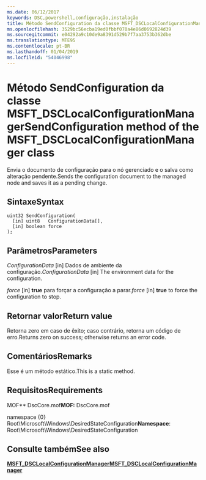 ```yaml
---
ms.date: 06/12/2017
keywords: DSC,powershell,configuração,instalação
title: Método SendConfiguration da classe MSFT_DSCLocalConfigurationManager
ms.openlocfilehash: 3529bc56ecba19ed0fbbf070a4e86d0692824d39
ms.sourcegitcommit: e04292a9c10de9a8391d529b7f7aa3753b362dbe
ms.translationtype: MTE95
ms.contentlocale: pt-BR
ms.lasthandoff: 01/04/2019
ms.locfileid: "54046998"
---
```

# <a name="sendconfiguration-method-of-the-msftdsclocalconfigurationmanager-class"></a><span data-ttu-id="06211-103">Método SendConfiguration da classe MSFT_DSCLocalConfigurationManager</span><span class="sxs-lookup"><span data-stu-id="06211-103">SendConfiguration method of the MSFT_DSCLocalConfigurationManager class</span></span>

<span data-ttu-id="06211-104">Envia o documento de configuração para o nó gerenciado e o salva como alteração pendente.</span><span class="sxs-lookup"><span data-stu-id="06211-104">Sends the configuration document to the managed node and saves it as a pending change.</span></span>

## <a name="syntax"></a><span data-ttu-id="06211-105">Sintaxe</span><span class="sxs-lookup"><span data-stu-id="06211-105">Syntax</span></span>

```mof
uint32 SendConfiguration(
  [in] uint8   ConfigurationData[],
  [in] boolean force
);
```

## <a name="parameters"></a><span data-ttu-id="06211-106">Parâmetros</span><span class="sxs-lookup"><span data-stu-id="06211-106">Parameters</span></span>

<span data-ttu-id="06211-107">*ConfigurationData* \[in\] Dados de ambiente da configuração.</span><span class="sxs-lookup"><span data-stu-id="06211-107">*ConfigurationData* \[in\] The environment data for the configuration.</span></span>

<span data-ttu-id="06211-108">*force* \[in\] **true** para forçar a configuração a parar.</span><span class="sxs-lookup"><span data-stu-id="06211-108">*force* \[in\] **true** to force the configuration to stop.</span></span>

## <a name="return-value"></a><span data-ttu-id="06211-109">Retornar valor</span><span class="sxs-lookup"><span data-stu-id="06211-109">Return value</span></span>

<span data-ttu-id="06211-110">Retorna zero em caso de êxito; caso contrário, retorna um código de erro.</span><span class="sxs-lookup"><span data-stu-id="06211-110">Returns zero on success; otherwise returns an error code.</span></span>

## <a name="remarks"></a><span data-ttu-id="06211-111">Comentários</span><span class="sxs-lookup"><span data-stu-id="06211-111">Remarks</span></span>

<span data-ttu-id="06211-112">Esse é um método estático.</span><span class="sxs-lookup"><span data-stu-id="06211-112">This is a static method.</span></span>

## <a name="requirements"></a><span data-ttu-id="06211-113">Requisitos</span><span class="sxs-lookup"><span data-stu-id="06211-113">Requirements</span></span>

<span data-ttu-id="06211-114">MOF\*\* DscCore.mof</span><span class="sxs-lookup"><span data-stu-id="06211-114">**MOF:** DscCore.mof</span></span>

<span data-ttu-id="06211-115">namespace {0} Root\Microsoft\Windows\DesiredStateConfiguration</span><span class="sxs-lookup"><span data-stu-id="06211-115">**Namespace**: Root\Microsoft\Windows\DesiredStateConfiguration</span></span>

## <a name="see-also"></a><span data-ttu-id="06211-116">Consulte também</span><span class="sxs-lookup"><span data-stu-id="06211-116">See also</span></span>

[<span data-ttu-id="06211-117">**MSFT_DSCLocalConfigurationManager**</span><span class="sxs-lookup"><span data-stu-id="06211-117">**MSFT_DSCLocalConfigurationManager**</span></span>](msft-dsclocalconfigurationmanager.md)